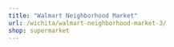 ```yaml
---
title: "Walmart Neighborhood Market"
url: /wichita/walmart-neighborhood-market-3/
shop: supermarket
---
```

